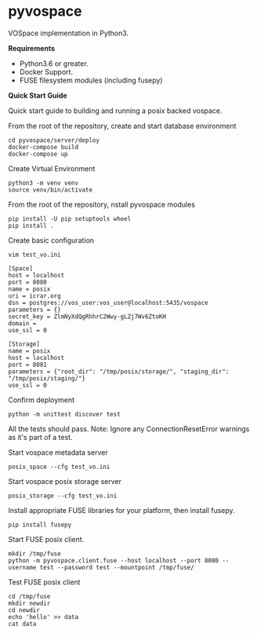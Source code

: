 # pyvospace
VOSpace implementation in Python3.

**Requirements**

- Python3.6 or greater.
- Docker Support.
- FUSE filesystem modules (including fusepy)

**Quick Start Guide**

Quick start guide to building and running a posix backed vospace.

From the root of the repository, create and start database environment

```
cd pyvospace/server/deploy
docker-compose build
docker-compose up
```

Create Virtual Environment

```
python3 -m venv venv
source venv/bin/activate
```

From the root of the repository, nstall pyvospace modules

```
pip install -U pip setuptools wheel
pip install .
```


Create basic configuration

`vim test_vo.ini`

```
[Space]
host = localhost
port = 8080
name = posix
uri = icrar.org
dsn = postgres://vos_user:vos_user@localhost:5435/vospace
parameters = {}
secret_key = ZlmNyXdQgRhhrC2Wwy-gLZj7Wv6ZtoKH
domain =
use_ssl = 0

[Storage]
name = posix
host = localhost
port = 8081
parameters = {"root_dir": "/tmp/posix/storage/", "staging_dir": "/tmp/posix/staging/"}
use_ssl = 0
```

Confirm deployment

`python -m unittest discover test`

All the tests should pass. Note: Ignore any ConnectionResetError warnings as it's part of a test.

Start vospace metadata server

`posix_space --cfg test_vo.ini`

Start vospace posix storage server

`posix_storage --cfg test_vo.ini`

Install appropriate FUSE libraries for your platform, then install fusepy.
```
pip install fusepy
```

Start FUSE posix client.
```
mkdir /tmp/fuse
python -m pyvospace.client.fuse --host localhost --port 8080 --username test --password test --mountpoint /tmp/fuse/
```

Test FUSE posix client

```
cd /tmp/fuse
mkdir newdir
cd newdir
echo 'hello' >> data
cat data
```